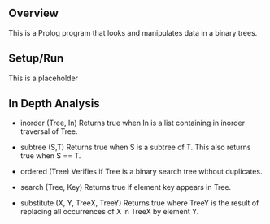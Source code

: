 ## Overview
This is a Prolog program that looks and manipulates data in a binary trees.

## Setup/Run
This is a placeholder

## In Depth Analysis

 - inorder (Tree, In)
 Returns true when In is a list containing in inorder traversal of Tree.

 - subtree (S,T)
 Returns true when S is a subtree of T.  This also returns true when S == T.

 - ordered (Tree)
 Verifies if Tree is a binary search tree without duplicates.

 - search (Tree, Key)
 Returns true if element key appears in Tree.

 - substitute (X, Y, TreeX, TreeY)
 Returns true where TreeY is the result of replacing all occurrences of X in TreeX by element Y. 
